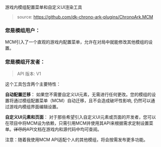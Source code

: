 游戏内模组配置菜单和自定义UI渲染工具

> source: https://github.com/dk-chrono-ark-plugins/ChronoArk.MCM


### 您是模组用户：

MCM引入了一个直观的游戏内配置菜单，允许在对局中就能修改其他模组的设置。


### 您是模组开发者：

> API 版本: V1

这个工具包含两个主要特性：

**自动配置迁移**：
如果您不需要自定义UI元素，无需进行任何更改。您的模组的设置将通过模组配置菜单（MCM）自动迁移，且不会造成破坏性影响, 仍然可以通过游戏内模组界面编辑设置。

**自定义UI元素和页面**：
对于那些希望引入自定义UI元素或页面的开发者，您可以在项目中将MCM设为依赖，只需引用MCM并使用其API来根据需求定制设置菜单。~~详尽的~~API文档在游戏内和源代码中均可查阅。


注意：随着我使用MCM API适配个人的其他模组，将会按需发布更多功能。
